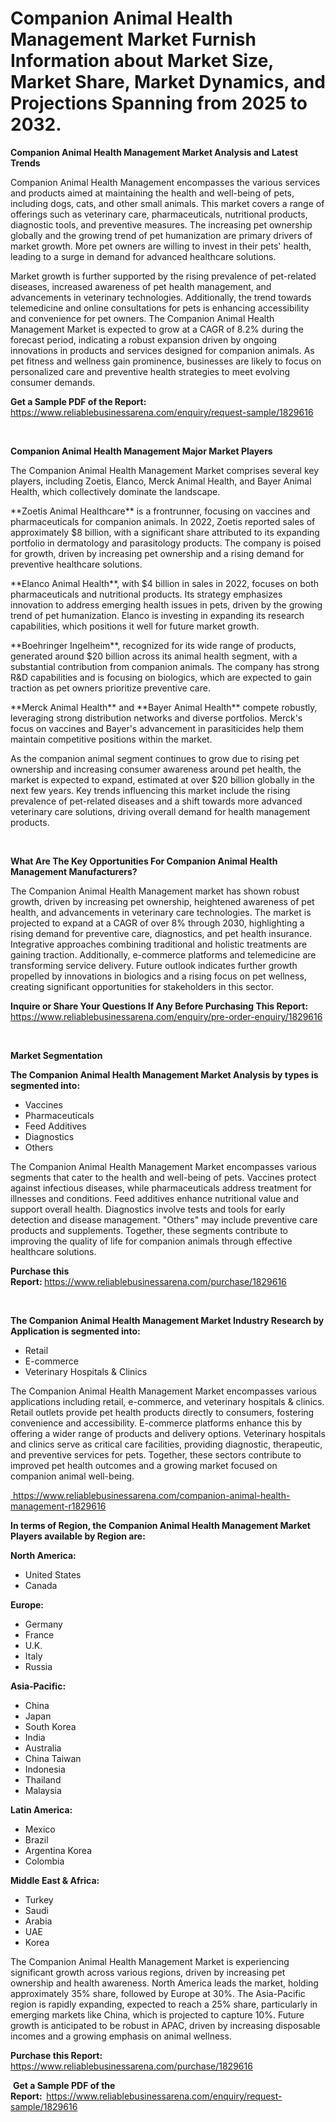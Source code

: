 <p><h1>Companion Animal Health Management Market Furnish Information about Market Size, Market Share, Market Dynamics, and Projections Spanning from 2025 to 2032.</h1></p><p><strong>Companion Animal Health Management Market Analysis and Latest Trends</strong></p>
<p><p>Companion Animal Health Management encompasses the various services and products aimed at maintaining the health and well-being of pets, including dogs, cats, and other small animals. This market covers a range of offerings such as veterinary care, pharmaceuticals, nutritional products, diagnostic tools, and preventive measures. The increasing pet ownership globally and the growing trend of pet humanization are primary drivers of market growth. More pet owners are willing to invest in their pets' health, leading to a surge in demand for advanced healthcare solutions.</p><p>Market growth is further supported by the rising prevalence of pet-related diseases, increased awareness of pet health management, and advancements in veterinary technologies. Additionally, the trend towards telemedicine and online consultations for pets is enhancing accessibility and convenience for pet owners. The Companion Animal Health Management Market is expected to grow at a CAGR of 8.2% during the forecast period, indicating a robust expansion driven by ongoing innovations in products and services designed for companion animals. As pet fitness and wellness gain prominence, businesses are likely to focus on personalized care and preventive health strategies to meet evolving consumer demands.</p></p>
<p><strong>Get a Sample PDF of the Report:&nbsp;</strong> <a href="https://www.reliablebusinessarena.com/enquiry/request-sample/1829616?utm_campaign=2133&utm_medium=2&utm_source=Github&utm_content=ia&utm_term=19042025&utm_id=companion-animal-health-management">https://www.reliablebusinessarena.com/enquiry/request-sample/1829616</a></p>
<p>&nbsp;</p>
<p><strong>Companion Animal Health Management Major Market Players</strong></p>
<p><p>The Companion Animal Health Management Market comprises several key players, including Zoetis, Elanco, Merck Animal Health, and Bayer Animal Health, which collectively dominate the landscape. </p><p>**Zoetis Animal Healthcare** is a frontrunner, focusing on vaccines and pharmaceuticals for companion animals. In 2022, Zoetis reported sales of approximately $8 billion, with a significant share attributed to its expanding portfolio in dermatology and parasitology products. The company is poised for growth, driven by increasing pet ownership and a rising demand for preventive healthcare solutions.</p><p>**Elanco Animal Health**, with $4 billion in sales in 2022, focuses on both pharmaceuticals and nutritional products. Its strategy emphasizes innovation to address emerging health issues in pets, driven by the growing trend of pet humanization. Elanco is investing in expanding its research capabilities, which positions it well for future market growth.</p><p>**Boehringer Ingelheim**, recognized for its wide range of products, generated around $20 billion across its animal health segment, with a substantial contribution from companion animals. The company has strong R&D capabilities and is focusing on biologics, which are expected to gain traction as pet owners prioritize preventive care.</p><p>**Merck Animal Health** and **Bayer Animal Health** compete robustly, leveraging strong distribution networks and diverse portfolios. Merck's focus on vaccines and Bayer's advancement in parasiticides help them maintain competitive positions within the market. </p><p>As the companion animal segment continues to grow due to rising pet ownership and increasing consumer awareness around pet health, the market is expected to expand, estimated at over $20 billion globally in the next few years. Key trends influencing this market include the rising prevalence of pet-related diseases and a shift towards more advanced veterinary care solutions, driving overall demand for health management products.</p></p>
<p>&nbsp;</p>
<p><strong>What Are The Key Opportunities For Companion Animal Health Management Manufacturers?</strong></p>
<p><p>The Companion Animal Health Management market has shown robust growth, driven by increasing pet ownership, heightened awareness of pet health, and advancements in veterinary care technologies. The market is projected to expand at a CAGR of over 8% through 2030, highlighting a rising demand for preventive care, diagnostics, and pet health insurance. Integrative approaches combining traditional and holistic treatments are gaining traction. Additionally, e-commerce platforms and telemedicine are transforming service delivery. Future outlook indicates further growth propelled by innovations in biologics and a rising focus on pet wellness, creating significant opportunities for stakeholders in this sector.</p></p>
<p><strong>Inquire or Share Your Questions If Any Before Purchasing This Report:</strong> <a href="https://www.reliablebusinessarena.com/enquiry/pre-order-enquiry/1829616?utm_campaign=2133&utm_medium=2&utm_source=Github&utm_content=ia&utm_term=19042025&utm_id=companion-animal-health-management">https://www.reliablebusinessarena.com/enquiry/pre-order-enquiry/1829616</a></p>
<p>&nbsp;</p>
<p><strong>Market Segmentation</strong></p>
<p><strong>The Companion Animal Health Management Market Analysis by types is segmented into:</strong></p>
<p><ul><li>Vaccines</li><li>Pharmaceuticals</li><li>Feed Additives</li><li>Diagnostics</li><li>Others</li></ul></p>
<p><p>The Companion Animal Health Management Market encompasses various segments that cater to the health and well-being of pets. Vaccines protect against infectious diseases, while pharmaceuticals address treatment for illnesses and conditions. Feed additives enhance nutritional value and support overall health. Diagnostics involve tests and tools for early detection and disease management. "Others" may include preventive care products and supplements. Together, these segments contribute to improving the quality of life for companion animals through effective healthcare solutions.</p></p>
<p><strong>Purchase this Report:&nbsp;</strong><a href="https://www.reliablebusinessarena.com/purchase/1829616?utm_campaign=2133&utm_medium=2&utm_source=Github&utm_content=ia&utm_term=19042025&utm_id=companion-animal-health-management">https://www.reliablebusinessarena.com/purchase/1829616</a></p>
<p>&nbsp;</p>
<p><strong>The Companion Animal Health Management Market Industry Research by Application is segmented into:</strong></p>
<p><ul><li>Retail</li><li>E-commerce</li><li>Veterinary Hospitals & Clinics</li></ul></p>
<p><p>The Companion Animal Health Management Market encompasses various applications including retail, e-commerce, and veterinary hospitals & clinics. Retail outlets provide pet health products directly to consumers, fostering convenience and accessibility. E-commerce platforms enhance this by offering a wider range of products and delivery options. Veterinary hospitals and clinics serve as critical care facilities, providing diagnostic, therapeutic, and preventive services for pets. Together, these sectors contribute to improved pet health outcomes and a growing market focused on companion animal well-being.</p></p>
<p><a href="https://www.reliablebusinessarena.com/companion-animal-health-management-r1829616?utm_campaign=2133&utm_medium=2&utm_source=Github&utm_content=ia&utm_term=19042025&utm_id=companion-animal-health-management">&nbsp;https://www.reliablebusinessarena.com/companion-animal-health-management-r1829616</a></p>
<p><strong>In terms of Region, the Companion Animal Health Management Market Players available by Region are:</strong></p>
<p>
    <p> <strong> North America: </strong>
        <ul>
            <li>United States</li>
            <li>Canada</li>
        </ul>
        </p> 
    <p> <strong> Europe: </strong>
        <ul>
            <li>Germany</li>
            <li>France</li>
            <li>U.K.</li>
            <li>Italy</li>
            <li>Russia</li>
        </ul>
        </p> 
    <p> <strong> Asia-Pacific: </strong>
        <ul>
            <li>China</li>
            <li>Japan</li>
            <li>South Korea</li>
            <li>India</li>
            <li>Australia</li>
            <li>China Taiwan</li>
            <li>Indonesia</li>
            <li>Thailand</li>
            <li>Malaysia</li>
        </ul>
        </p> 
    <p> <strong> Latin America: </strong>
        <ul>
            <li>Mexico</li>
            <li>Brazil</li>
            <li>Argentina Korea</li>
            <li>Colombia</li>
        </ul>
        </p> 
    <p> <strong> Middle East & Africa: </strong>
        <ul>
            <li>Turkey</li>
            <li>Saudi</li>
            <li>Arabia</li>
            <li>UAE</li>
            <li>Korea</li>
        </ul>
    </p>
    </p>
<p><p>The Companion Animal Health Management Market is experiencing significant growth across various regions, driven by increasing pet ownership and health awareness. North America leads the market, holding approximately 35% share, followed by Europe at 30%. The Asia-Pacific region is rapidly expanding, expected to reach a 25% share, particularly in emerging markets like China, which is projected to capture 10%. Future growth is anticipated to be robust in APAC, driven by increasing disposable incomes and a growing emphasis on animal wellness.</p></p>
<p><strong>Purchase this Report: </strong><a href="https://www.reliablebusinessarena.com/purchase/1829616?utm_campaign=2133&utm_medium=2&utm_source=Github&utm_content=ia&utm_term=19042025&utm_id=companion-animal-health-management">https://www.reliablebusinessarena.com/purchase/1829616</a></p>
<p>&nbsp;<strong>Get a Sample PDF of the Report:&nbsp;&nbsp;</strong><a href="https://www.reliablebusinessarena.com/enquiry/request-sample/1829616?utm_campaign=2133&utm_medium=2&utm_source=Github&utm_content=ia&utm_term=19042025&utm_id=companion-animal-health-management">https://www.reliablebusinessarena.com/enquiry/request-sample/1829616</a></p>
<p><strong></strong></p>
<p><p></p><p></p><p></p></p>